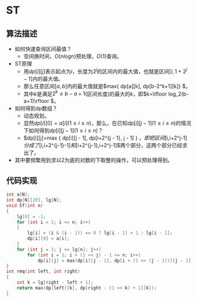 # ST

## 算法描述

* 如何快速查询区间最值？
  * 空间换时间，$O(nlogn)$预处理，$O(1)$查询。
* ST原理
  * 用$dp[i][j]$表示起点为$i$，长度为$2^j$的区间内的最大值，也就是区间$[i, 1 + 2^j - 1]$内的最大值。
  * 那么任意区间$[a,b]$内的最大值就是$max\{ dp[a][k], dp[b-2^k+1][k]\} $。
  * 其中$k$是满足$2^k\le b-a+1$(区间长度)的最大的$k$，即$k=\lfloor log_2(b-a+1)\rfloor $。
* 如何得到dp数组？
  * 动态规划。
  * 显然$dp[i][0] = a[i] (1 \le i \le n)$，那么，在已知$dp[i][j - 1] (1 \le i \le n)$的情况下如何得到$dp[i][j - 1] (1 \le i \le n)$？
  * $dp[i][j]=max \{ dp[i][j - 1], dp[i+2^{j - 1}, j - 1] \} $，即把区间$[i,i+2^j-1]$分成了$[i,i+2^{j-1}-1]$和$[i+2^{j-1},i+2^j-1]$两个部分，这两个部分已经求出了。 
* 其中要频繁用到求以$2$为底的对数的下取整的操作，可以预处理得到。

## 代码实现

```c++
int a[N];
int dp[N][20], lg[N];
void ST(int n)
{
	lg[0] = -1;
	for (int i = 1; i <= n; i++)
	{
		lg[i] = (i & (i - 1)) == 0 ? lg[i - 1] + 1 : lg[i - 1];
		dp[i][0] = a[i];
	}
	for (int j = 1; j <= lg[n]; j++)
		for (int i = 1; i + (1 << j) - 1 <= n; i++)
			dp[i][j] = max(dp[i][j - 1], dp[i + (1 << (j - 1))][j - 1]);
}
int rmq(int left, int right)
{
	int k = lg[right - left + 1];
	return max(dp[left][k], dp[right - (1 << k) + 1][k]);
}
```

